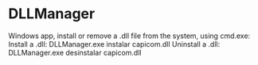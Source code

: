 DLLManager
==========

Windows app, install or remove a .dll file from the system, using cmd.exe:
Install a .dll: DLLManager.exe instalar capicom.dll
Uninstall a .dll: DLLManager.exe desinstalar capicom.dll